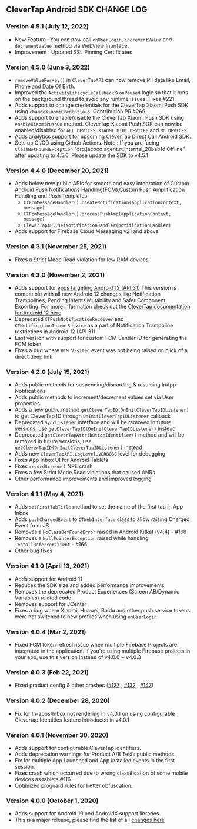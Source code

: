 ## CleverTap Android SDK CHANGE LOG

### Version 4.5.1 (July 12, 2022)
* New Feature : You can now call `onUserLogin`, `incrementValue` and `decrementValue` method via WebView Interface.
* Improvement : Updated SSL Pinning Certificates

### Version 4.5.0 (June 3, 2022)
* `removeValueForKey()` in `CleverTapAPI` can now remove PII data like Email, Phone and Date Of Birth.
* Improved the `ActivityLifecycleCallback`’s `onPaused` logic so that it runs on the background thread to avoid any runtime issues. Fixes #221.
* Adds support to change credentials for the CleverTap Xiaomi Push SDK using `changeXiaomiCredentials`. Contribution PR #269.
* Adds support to enable/disable the CleverTap Xiaomi Push SDK using `enableXiaomiPushOn` method. CleverTap Xiaomi Push SDK can now be enabled/disabled for `ALL_DEVICES`, `XIAOMI_MIUI_DEVICES` and `NO_DEVICES`.
* Adds analytics support for upcoming CleverTap Direct Call Android SDK.
* Sets up CI/CD using Github Actions.
Note : If you are facing `ClassNotFoundException` "org.jacoco.agent.rt.internal_28bab1d.Offline" after updating to 4.5.0, Please update the SDK to v4.5.1

### Version 4.4.0 (December 20, 2021)
* Adds below new public APIs for smooth and easy integration of Custom Android Push Notifications Handling(FCM),Custom Push Amplification Handling and Push Templates
  * `CTFcmMessageHandler().createNotification(applicationContext, message)`
  * `CTFcmMessageHandler().processPushAmp(applicationContext, message)`
  * `CleverTapAPI.setNotificationHandler(notificationHandler)`
* Adds support for Firebase Cloud Messaging v21 and above

### Version 4.3.1 (November 25, 2021)
* Fixes a Strict Mode Read violation for low RAM devices

### Version 4.3.0 (November 2, 2021)
* Adds support for [apps targeting Android 12 (API 31)](https://developer.android.com/about/versions/12/behavior-changes-12)
  This version is compatible with all new Android 12 changes like Notification Trampolines, Pending Intents Mutability and Safer Component Exporting.
  For more information check out the [CleverTap documentation for Android 12 here](https://developer.clevertap.com/docs/android-12-changes)
* Deprecated `CTPushNotificationReceiver` and `CTNotificationIntentService` as a part of Notification Trampoline restrictions in Android 12 (API 31)
* Last version with support for custom FCM Sender ID for generating the FCM token
* Fixes a bug where `UTM Visited` event was not being raised on click of a direct deep link

### Version 4.2.0 (July 15, 2021)
* Adds public methods for suspending/discarding & resuming InApp Notifications
* Adds public methods to increment/decrement values set via User properties
* Adds a new public method `getCleverTapID(OnInitCleverTapIDListener)` to get CleverTap ID through `OnInitCleverTapIDListener` callback
* Deprecated `SyncListener` interface and will be removed in future versions, use `getCleverTapID(OnInitCleverTapIDListener)` instead
* Deprecated `getCleverTapAttributionIdentifier()` method and will be removed in future versions, use `getCleverTapID(OnInitCleverTapIDListener)` instead
* Adds new `CleverTapAPI.LogLevel.VERBOSE` level for debugging
* Fixes App Inbox UI for Android Tablets
* Fixes `recordScreen()` NPE crash
* Fixes a few Strict Mode Read violations that caused ANRs
* Other performance improvements and improved logging

### Version 4.1.1 (May 4, 2021)
* Adds `setFirstTabTitle` method to set the name of the first tab in App Inbox
* Adds `pushChargedEvent` to `CTWebInterface` class to allow raising Charged Event from JS
* Removes a `NoClassDefFoundError` raised in Android Kitkat (v4.4) - #168
* Removes a `NullPointerException` raised while handling `InstallReferrerClient` - #166
* Other bug fixes

### Version 4.1.0 (April 13, 2021)
* Adds support for Android 11
* Reduces the SDK size and added performance improvements
* Removes the deprecated Product Experiences (Screen AB/Dynamic Variables) related code
* Removes support for JCenter
* Fixes a bug where Xiaomi, Huawei, Baidu and other push service tokens were not switched to new profiles when using `onUserLogin`

### Version 4.0.4 (Mar 2, 2021)
* Fixed FCM token refresh issue when multiple Firebase Projects are integrated in the application.
If you're using multiple Firebase projects in your app, use this version instead of v4.0.0 ~ v4.0.3

### Version 4.0.3 (Feb 22, 2021)
* Fixed product config & other crashes ([#127](https://github.com/CleverTap/clevertap-android-sdk/issues/127) , [#132](https://github.com/CleverTap/clevertap-android-sdk/issues/132) , [#147](https://github.com/CleverTap/clevertap-android-sdk/issues/147)) 

### Version 4.0.2 (December 28, 2020)
* Fix for In-apps/Inbox not rendering in v4.0.1 on using configurable Clevertap Identities feature introduced in v4.0.1

### Version 4.0.1 (November 30, 2020)
* Adds support for configurable CleverTap identifiers.
* Adds deprecation warnings for Product A/B Tests public methods.
* Fix for multiple App Launched and App Installed events in the first session.
* Fixes crash which occurred due to wrong classification of some mobile devices as tablets #116.
* Optimized proguard rules for better obfuscation.

### Version 4.0.0 (October 1, 2020)

* Adds support for Android 10 and AndroidX support libraries.
* This is a major release, please find the list of all [changes here](https://github.com/CleverTap/clevertap-android-sdk/blob/master/docs/CTV4CHANGES.md)